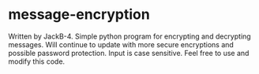 # message-encryption
Written by JackB-4.
Simple python program for encrypting and decrypting messages.
Will continue to update with more secure encryptions and possible password protection. 
Input is case sensitive.
Feel free to use and modify this code. 

